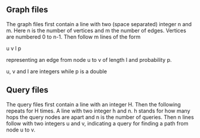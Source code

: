 ## Graph files

The graph files first contain a line with two (space separated) integer n and m.
Here n is the number of vertices and m the number of edges. Vertices are numbered 0 to n-1.
Then follow m lines of the form

u v l p

representing an edge from node u to v of length l and probability p.

u, v and l are integers while p is a double

## Query files

The query files first contain a line with an integer H.
Then the following repeats for H times.
A line with two integer h and n. h stands for how many hops the query nodes are apart and n is the number of queries.
Then n lines follow with two integers u and v, indicating a query for finding a path from node u to v.

